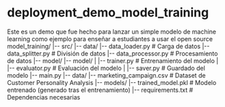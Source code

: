 # deployment_demo_model_training
Este es un demo que fue hecho para lanzar un simple modelo de machine learning como ejemplo para enseñar a estudiantes a usar el open source
model_training/
|-- src/
    |-- data/
        |-- data_loader.py      # Carga de datos
        |-- data_splitter.py    # División de datos
        |-- data_processor.py   # Procesamiento de datos
    |-- model/
        |-- model/
        |   |-- trainer.py      # Entrenamiento del modelo
        |   |-- evaluator.py    # Evaluación del modelo
        |   |-- saver.py        # Guardado del modelo
        |-- main.py
|-- data/
    |-- marketing_campaign.csv  # Dataset de Customer Personality Analysis
|-- models/
    |-- trained_model.pkl       # Modelo entrenado (generado tras el entrenamiento)
|-- requirements.txt            # Dependencias necesarias
